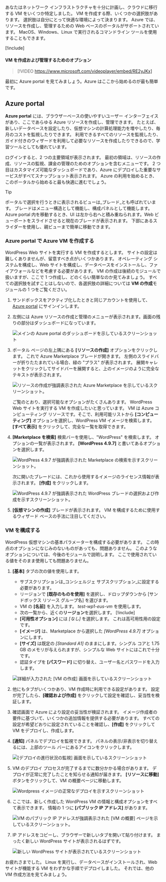 あなたはネットワーク インフラストラクチャを十分に計画し、クラウドに移行する VM をいくつか特定しました。 VM を作成する際、いくつかの選択肢があります。 選択肢は自分にとって快適な環境によって決まります。 Azure では、リソースを作成し、管理するための Web ベースのポータルがサポートされています。 MacOS、Windows、Linux で実行されるコマンドライン ツールを使用することもできます。

[!include[](../../../includes/azure-sandbox-activate.md)]

#### <a name="options-to-create-and-manage-vms"></a>VM を作成および管理するためのオプション

> [!VIDEO https://www.microsoft.com/videoplayer/embed/RE2yJKx]

最初に Azure portal を見てみましょう。Azure はここから始めるのが最も簡単です。

## <a name="azure-portal"></a>Azure portal

**Azure portal** には、ブラウザーベースの使いやすいユーザー インターフェイスがあり、ここであらゆる Azure リソースを作成し、管理できます。 たとえば、新しいデータベースを設定したり、仮想マシンの計算処理能力を増やしたり、毎月のコストを監視したりできます。 利用できるすべてのリソースを監視したり、ガイド付きのウィザードを利用して必要なリソースを作成したりできるので、学習ツールとしても優れています。

ログインすると、2 つの主要領域が表示されます。 最初の領域は、リソースの作成、リソースの監視、課金の管理のためのオプションを含むメニューです。 2 つ目はカスタマイズ可能なダッシュボードであり、Azure にデプロイした重要なサービスがすべてスナップショット表示されます。 Azure の利用を始めるとき、このポータルから始めると最も快適に進むでしょう。

> [!TIP]
> ポータルで選択を行うときに表示されるビューは_ブレード_とも呼ばれています。 ブレードはメニュー構造として機能し、構成パネルとして機能します。 Azure portal 内を移動するとき、UI は左から右へと積み重ねられます。Web ビューポートをスライドさせると現在のブレードが表示されます。 下部にあるスライダーを使用し、親ビューまで簡単に移動できます。

### <a name="create-an-azure-vm-with-the-azure-portal"></a>Azure portal で Azure VM を作成する

WordPress Web サイトを実行する VM を作成するとします。 サイトの設定は難しくありませんが、留意すべき点がいくつかあります。 オペレーティング システムを構成し、Web サイトを構成し、データベースをインストールし、ファイアウォールなどを考慮する必要があります。 VM の作成は後続のモジュールで扱いますが、ここで 1 つ作成し、どのくらい簡単なのか見てみましょう。 すべての選択肢を試すことはしないので、各選択肢の詳細については **VM の作成**モジュールの 1 つをご覧ください。

1. サンドボックスをアクティブ化したときと同じアカウントを使用して、[Azure portal](https://portal.azure.com/learn.docs.microsoft.com?azure-portal=true) にサインインします。

1. 左側には Azure リソースの作成と管理のメニューが表示されます。画面の残りの部分はダッシュボードになっています。

    ![メインの Azure portal のダッシュボードを示しているスクリーンショット](../media/3-dashboard-page.png)

1. ポータル ページの左上隅にある **[リソースの作成]** オプションをクリックします。 これで Azure Marketplace ブレードが開きます。 左側のスライドバーが折りたたまれている場合、緑の "プラス" が表示されます。 展開キャレットをクリックしてサイドバーを展開すると、上のイメージのように完全なテキストが表示されます。

    ![リソースの作成が強調表示された Azure Marketplace を示しているスクリーンショット。](../media/3-create-new-resource.png)

    ご覧のとおり、選択可能なオプションがたくさんあります。 WordPress Web サイトを実行する VM を作成したいと思っています。 VM は Azure コンピューティング リソースです。そこで、利用可能リストから **[コンピューティング]** オプションを選択し、WordPress VM イメージを検索します。 **[すべて表示]** をクリックして、完全な一覧を取得できます。

1. **[Marketplace を検索]** 検索バーを使用し、"WordPress" を検索します。 オプションの一覧が表示されます。 **[WordPress 4.9.7]** と書いてあるオプションを選択します。

    ![WordPress 4.9.7 が強調表示された Marketplace の検索を示すスクリーンショット。](../media/3-search-vm-image.png)

    次に開いたブレードには、これから使用するイメージのライセンス情報が表示されます。 **[作成]** をクリックします。

    ![WordPress 4.9.7 が強調表示された WordPress ブレードの選択および作成を示すスクリーンショット。](../media/3-create-vm-image.png)

1. **[仮想マシンの作成]** ブレードが表示されます。 VM を構成するために使用するウィザード ベースの手法に注目してください。

### <a name="configure-the-vm"></a>VM を構成する

WordPress 仮想マシンの基本パラメーターを構成する必要があります。 この時点のオプションになじみのないものがあっても、問題ありません。 このようなオプションについては、今後のモジュールで説明します。 ここで使用されている値をそのまま使用しても問題ありません。

1. **[基本]** タブの次の値を使用します。
    - サブスクリプションは_コンシェルジェ サブスクリプション_に設定する必要があります。
    - リージョンで **[既存のものを使用]** を選択し、ドロップダウンから <rgn>[サンドボックス リソース グループ名]</rgn> を選びます。
    - VM の **[名前]** を入力します。 _test-wp1-eus-vm_ を使用します。
    - 次の一覧から、近くの**リージョン**を選択します。
        [!include[](../../../includes/azure-sandbox-regions-note-friendly.md)]
    - **[可用性オプション]** には _[なし]_ を選択します。 これは高可用性用の設定です。
    - **[イメージ]** は、Marketplace から選択した _[WordPress 4.9.7]_ オプションにします。
    - **[サイズ]** は既定の _[Standard A1]_ のままにします。シングル コアと 1.75 GB のメモリが与えられますが、シンプルな Web サイトにはこれで十分です。
    - 認証タイプを **[パスワード]** に切り替え、ユーザー名とパスワードを入力します。

    ![詳細が入力された [VM の作成] 画面を示しているスクリーンショット](../media/3-create-vm-1.png)

1. 他にもタブがいくつかあり、VM 作成時に利用できる設定があります。 設定が完了したら、**[確認および作成]** をクリックして設定を確認し、妥当性を検証します。

1. 確認画面で Azure により設定の妥当性が検証されます。 イメージ作成者の要件に基づいて、いくつかの追加情報を提供する必要があります。 すべての設定が希望どおりに設定されていることを確認し、**[作成]** をクリックして VM をデプロイし、作成します。

1. **[通知]** パネルでデプロイを監視できます。 パネルの表示/非表示を切り替えるには、上部のツール バーにあるアイコンをクリックします。

    ![[デプロイの進行状況の監視] 画面を示しているスクリーンショット](../media/3-deploying.png)

1. VM のデプロイ プロセスが完了するまでに数分かかる場合があります。 デプロイが正常に完了したことを知らせる通知が届きます。 **[リソースに移動]** ボタンをクリックして、VM の概要ページに移動します。

    ![Wordpress イメージの正常なデプロイを示すスクリーンショット](../media/3-deployment-succeeded.png)

1. ここでは、新しく作成した WordPress VM の情報と構成オプションをすべて表示できます。 情報の 1 つに **[パブリック IP アドレス]** があります。

    ![VM のパブリック IP アドレスが強調表示された [VM の概要] ページを示しているスクリーンショット。](../media/3-public-ip-address.png)

11. IP アドレスをコピーし、ブラウザーで新しいタブを開いて貼り付けます。 まったく新しい WordPress サイトが表示されるはずです。

    ![新しい WordPress サイトが表示されているスクリーンショット](../media/3-my-new-blog.png)

お疲れさまでした。 Linux を実行し、データベースがインストールされ、Web サイトが機能する VM をわずかな手順でデプロイしました。 それでは、他の VM 作成方法を見てみましょう。
